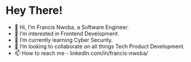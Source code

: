 # Hey There!
- 👋 Hi, I’m Francis Nwoba, a Software Engineer.
- 👀 I’m interested in Frontend Development.
- 🌱 I’m currently learning Cyber Security.
- 💞️ I’m looking to collaborate on all things Tech Product Development.
- 📫 How to reach me - linkedIn.com/in/francis-nwoba/

<!---
FrenzyNwoba/FrenzyNwoba is a ✨ special ✨ repository because its `README.md` (this file) appears on your GitHub profile.
You can click the Preview link to take a look at your changes.
--->
